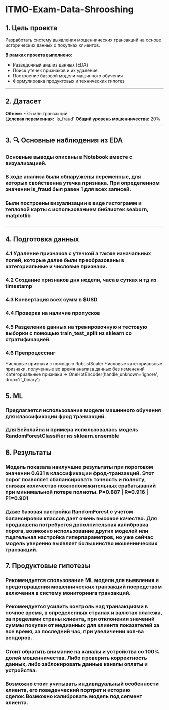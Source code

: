 # ITMO-Exam-Data-Shrooshing

## 1. Цель проекта
Разработать систему выявления мошеннических транзакций на основе исторических данных о покупках клиентов.

**В рамках проекта выполнено:**
- Разведочный анализ данных (EDA)
- Поиск утечек признаков и их удаление
- Построение базовой модели машинного обучения
- Формулировка продуктовых и технических гипотез

---

## 2. Датасет

**Объем:** ~7.5 млн транзакций  
**Целевая переменная:** 'is_fraud'
**Общий уровень мошенничества:** 20%

---

## 3. 🔍 Основные наблюдения из EDA

### Основные выводы описаны в Notebook вместе с визуализацией.
### В ходе анализа были обнаружены переменные, для которых свойственна утечка признака. При определенном значении is_fraud был равен 1 для всех записей.
### Были построены визуализации в виде гистограмм и тепловой карты с использованием библиотек seaborn, matplotlib
### 

---

## 4. Подготовка данных

### 4.1 Удаление признаков с утечкой а также изначальных полей, которые далее были преобразованы в категориальные и числовые признаки.
### 4.2 Создание признаков дня недели, часа в сутках и тд из timestamp
### 4.3 Конвертация всех сумм в $USD
### 4.4 Проверка на наличие пропусков

### 4.5 Разделение данных на тренировочную и тестовую выборки с помощью train_test_split из sklearn со стратификацией.

### 4.6 Препроцессинг
Числовые признаки с помощью RobustScaler
Числовые категориальные признаки, полученные во время анализа данных без изменений
Категориальные признаки → OneHotEncoder(handle_unknown='ignore', drop='if_binary')


## 5. ML
### Предлагается использование модели машинного обучения для классификации фрод транзакций.
### Для Бейзлайна и примера использовалась модель RandomForestClassifier из sklearn.ensemble


## 6. Результаты
### Модель показала наилучшие результаты при пороговом значении 0.631 в классификации фрод-транзакций. Этот порог позволяет сбалансировать точность и полноту, снижая количество ложноположительных срабатываний при минимальной потере полноты. P=0.887 | R=0.916 | F1=0.901
### Даже базовая настройка RandomForest с учетом балансировки классов дает очень высокое качество. Для продакшена потребуется дополнительная калибровка порога, возможно использование других моделей или тщательная настройка гиперпараметров, но уже сейчас модель уверенно выявляет большинство мошеннических транзакций.


## 7. Продуктовые гипотезы
### Рекомендуется спользование ML модели для выявления и предотвращения мошеннических транзакций посредством включения в систему мониторинга транзакций.
### Рекомендуется усилить контроль над транзакциями в ночное время, в определенных странах и валютах платежа, за пределами страны клиента, при отклонении значений суммы покупки от медианных для клиента показателей за все время, за последний час, при увеличении кол-ва вендоров.

### Стоит обратить внимание на каналы и устройства со 100% долей мошенничества. Либо проверить корректность данных, либо заблокировать данные каналы оплаты и устройства.
### Возможно стоит учитывать индивидуальный особенности клиента, его поведенческий портрет и историю сделок.Возможно калибровать модель под сегмент клиента. 


